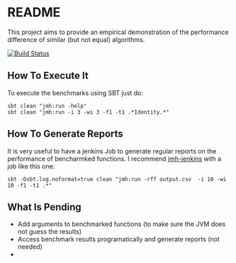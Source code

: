 # README

This project aims to provide an empirical demonstration of the performance difference of similar (but not equal) algorithms. 

[![Build Status](https://api.travis-ci.org/mauriciojost/scala-mini-benchmark.svg)](https://travis-ci.org/mauriciojost/scala-mini-benchmark)

## How To Execute It

To execute the benchmarks using SBT just do: 

```
sbt clean "jmh:run -help"
sbt clean "jmh:run -i 3 -wi 3 -f1 -t1 .*Identity.*"
```

## How To Generate Reports

It is very useful to have a jenkins Job to generate regular reports on the performance of bencharmked functions. I recommend [jmh-jenkins](https://github.com/blackboard/jmh-jenkins) with a job like this one: 

```
sbt -Dsbt.log.noformat=true clean "jmh:run -rff output.csv  -i 10 -wi 10 -f1 -t1 .*"

```

## What Is Pending

- Add arguments to benchmarked functions (to make sure the JVM does not guess the results)
- Access benchmark results programatically and generate reports (not needed)
- 
